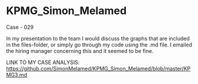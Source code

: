 # KPMG_Simon_Melamed
Case - 029

In my presentation to the team I would discuss the graphs that are included in the files-folder, or simply go
through my code using the .md file. I emailed the hiring manager concerning this and it seemed to be fine. 

LINK TO MY CASE ANALYSIS: https://github.com/SimonMelamed/KPMG_Simon_Melamed/blob/master/KPMG3.md
